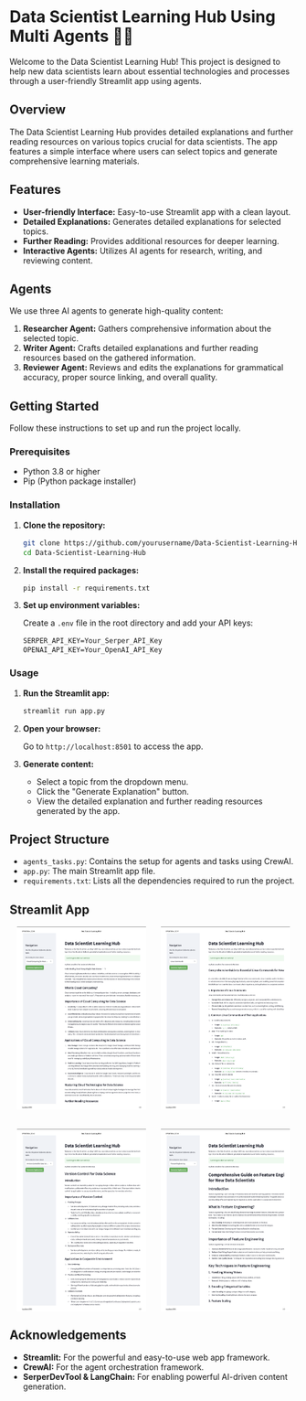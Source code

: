 # Data Scientist Learning Hub Using Multi Agents 🕵🏻

Welcome to the Data Scientist Learning Hub! This project is designed to help new data scientists learn about essential technologies and processes through a user-friendly Streamlit app using agents.

## Overview 

The Data Scientist Learning Hub provides detailed explanations and further reading resources on various topics crucial for data scientists. The app features a simple interface where users can select topics and generate comprehensive learning materials.

## Features

- **User-friendly Interface:** Easy-to-use Streamlit app with a clean layout.
- **Detailed Explanations:** Generates detailed explanations for selected topics.
- **Further Reading:** Provides additional resources for deeper learning.
- **Interactive Agents:** Utilizes AI agents for research, writing, and reviewing content.

## Agents

We use three AI agents to generate high-quality content:

1. **Researcher Agent:** Gathers comprehensive information about the selected topic.
2. **Writer Agent:** Crafts detailed explanations and further reading resources based on the gathered information.
3. **Reviewer Agent:** Reviews and edits the explanations for grammatical accuracy, proper source linking, and overall quality.

## Getting Started

Follow these instructions to set up and run the project locally.

### Prerequisites

- Python 3.8 or higher
- Pip (Python package installer)

### Installation

1. **Clone the repository:**

    ```bash
    git clone https://github.com/yourusername/Data-Scientist-Learning-Hub.git
    cd Data-Scientist-Learning-Hub
    ```

2. **Install the required packages:**

    ```bash
    pip install -r requirements.txt
    ```

3. **Set up environment variables:**

    Create a `.env` file in the root directory and add your API keys:

    ```plaintext
    SERPER_API_KEY=Your_Serper_API_Key
    OPENAI_API_KEY=Your_OpenAI_API_Key
    ```

### Usage

1. **Run the Streamlit app:**

    ```bash
    streamlit run app.py
    ```

2. **Open your browser:**

    Go to `http://localhost:8501` to access the app.

3. **Generate content:**

    - Select a topic from the dropdown menu.
    - Click the "Generate Explanation" button.
    - View the detailed explanation and further reading resources generated by the app.

## Project Structure

- `agents_tasks.py`: Contains the setup for agents and tasks using CrewAI.
- `app.py`: The main Streamlit app file.
- `requirements.txt`: Lists all the dependencies required to run the project.

## Streamlit App

 <div style="display: flex; justify-content: space-around;">
  <img src="Images/1.png" alt="positive" style="width: 45%;"/>
  <img src="Images/2.png" alt="negative" style="width: 45%;"/>
</div>
<br/>
<br/>
 <div style="display: flex; justify-content: space-around;">
  <img src="Images/3.png" alt="positive" style="width: 45%;"/>
  <img src="Images/4.png" alt="negative" style="width: 45%;"/>
</div>

## Acknowledgements

- **Streamlit:** For the powerful and easy-to-use web app framework.
- **CrewAI:** For the agent orchestration framework.
- **SerperDevTool & LangChain:** For enabling powerful AI-driven content generation.


